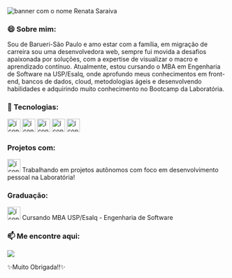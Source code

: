 
<img src="https://github.com/renatinhafront/renatinhafront/assets/107226201/7ab22832-3b55-40e8-b02a-a925648cf184" alt="banner com o nome Renata Saraiva">


### 😄 Sobre mim:
Sou de Barueri-São Paulo e amo estar com a família, em migração de carreira sou uma desenvolvedora web, sempre fui movida a desafios apaixonada por soluções, com a expertise de visualizar o macro e aprendizado contínuo. Atualmente, estou cursando o MBA em Engenharia de Software na USP/Esalq, onde aprofundo meus conhecimentos em front-end, bancos de dados, cloud, metodologias ágeis e desenvolvendo habilidades e adquirindo muito conhecimento no Bootcamp da Laboratória.

### 🌱 Tecnologias:
<img src="https://github.com/renatinhafront/renatinhafront/assets/107226201/bbe72def-4042-4bdc-a2dd-78d5adb4ccce" alt="ícone javascript" width="30" height="30" >
<img src="https://github.com/renatinhafront/renatinhafront/assets/107226201/e173db45-50c6-4f02-8822-cf3a98876a62" alt="ícone css" width="30" height="30" >
<img src="https://github.com/renatinhafront/renatinhafront/assets/107226201/ba5972e3-24f3-4187-bfc5-bc523fc55e16" alt="ícone html" width="30" height="30">
<img src="https://github.com/renatinhafront/renatinhafront/assets/107226201/80145382-6fd8-4620-86f1-9da97191aad4" alt="ícone figma" width="30" height="30">
<img src="https://github.com/renatinhafront/renatinhafront/assets/107226201/3aaea765-7025-4815-b606-92d26cdc8ec2" alt="ícone trello" width="30" height="30">

### Projetos com:
<img src="https://github.com/renatinhafront/renatinhafront/assets/107226201/68450a11-19ca-4142-8402-06baa0592a46" alt="ícone laboratória" width="30" height="30">
Trabalhando em projetos autônomos com foco em desenvolvimento pessoal na Laboratória!

### Graduação:
<img src="https://github.com/renatinhafront/renatinhafront/assets/107226201/295cb160-3477-431f-8b09-7b6704e46d75" alt="ícone laboratória" width="30" height="30">
Cursando MBA USP/Esalq - Engenharia de Software


### 📫 Me encontre aqui:

[<img src="https://img.shields.io/badge/LinkedIn-0077B5?style=for-the-badge&logo=linkedin&logoColor=white" />](https://www.linkedin.com/in/renata-saraiva-santos/)


✨Muito Obrigada!!✨
